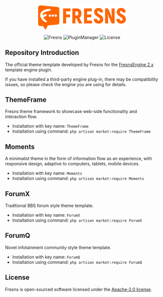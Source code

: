 <p align="center"><a href="https://fresns.org" target="_blank"><img src="https://raw.githubusercontent.com/fresns/docs/main/images/Fresns-Logo(orange).png" width="300"></a></p>

<p align="center">
<img src="https://img.shields.io/badge/Fresns-%5E2.0-orange" alt="Fresns">
<img src="https://img.shields.io/badge/FresnsEngine-%5E2.0-blueviolet" alt="PluginManager">
<img src="https://img.shields.io/badge/License-Apache--2.0-green" alt="License">
</p>

## Repository Introduction

The official theme template developed by Fresns for the [FresnsEngine 2.x](https://github.com/fresns/website) template engine plugin.

If you have installed a third-party engine plug-in, there may be compatibility issues, so please check the engine you are using for details.

## ThemeFrame

Fresns theme framework to showcase web-side functionality and interaction flow.

- Installation with key name: `ThemeFrame`
- Installation using command: `php artisan market:require ThemeFrame`

## Moments

A minimalist theme in the form of information flow as an experience, with responsive design, adaptive to computers, tablets, mobile devices.

- Installation with key name: `Moments`
- Installation using command: `php artisan market:require Moments`

## ForumX

Traditional BBS forum style theme template.

- Installation with key name: `ForumX`
- Installation using command: `php artisan market:require ForumX`

## ForumQ

Novel infotainment community style theme template.

- Installation with key name: `ForumQ`
- Installation using command: `php artisan market:require ForumQ`

## License

Fresns is open-sourced software licensed under the [Apache-2.0 license](https://opensource.org/licenses/Apache-2.0).
